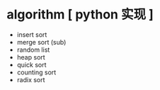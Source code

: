 algorithm [ python 实现 ]
=================

 * insert sort
 * merge sort (sub)
 * random list
 * heap sort
 * quick sort
 * counting sort
 * radix sort
